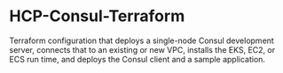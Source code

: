 # HCP-Consul-Terraform
Terraform configuration that deploys a single-node Consul development server, connects that to an existing or new VPC, installs the EKS, EC2, or ECS run time, and deploys the Consul client and a sample application.
